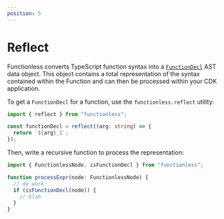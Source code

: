 ```yaml
---
position: 5
---
```


# Reflect

Functionless converts TypeScript function syntax into a [`FunctionDecl`](/api/classes/FunctionDecl.md) AST data object. This object contains a total representation of the syntax contained within the Function and can then be processed within your CDK application.

To get a `FunctionDecl` for a function, use the `functionless.reflect` utility:

```ts
import { reflect } from "functionless";

const functionDecl = reflect((arg: string) => {
  return `${arg}_1`;
});
```

Then, write a recursive function to process the representation:

```ts
import { FunctionlessNode, isFunctionDecl } from "functionless";

function processExpr(node: FunctionlessNode) {
  // do work
  if (isFunctionDecl(node)) {
    // blah
  }
}
```
